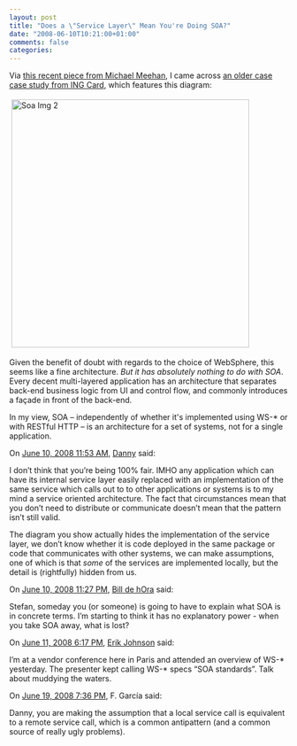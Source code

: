 ```yaml
---
layout: post
title: "Does a \"Service Layer\" Mean You're Doing SOA?"
date: "2008-06-10T10:21:00+01:00"
comments: false
categories: 
---
```


<p>Via <a href="http://soa-talk.blogs.techtarget.com/2008/06/02/having-trouble-with-soa-pay-attention-to-the-architecture/">this recent piece from Michael Meehan</a>, I came across <a href="http://searchsoa.techtarget.com/tip/0,289483,sid26_gci1234226,00.html">an older case case study from ING Card</a>, which features this diagram:</p>

<p><img src="/blog/st/soa_img_2.jpg" vspace="4" height="448" hspace="4" alt="Soa Img 2" width="430" /></p>

<p>Given the benefit of doubt with regards to the choice of WebSphere, this seems like a fine architecture. <em>But it has absolutely nothing to do with SOA</em>. Every decent multi-layered application has an architecture that separates back-end business logic from UI and control flow, and commonly introduces a façade in front of the back-end.  </p>

<p>In my view, SOA – independently of whether it's implemented using WS-* or with RESTful HTTP – is an architecture for a set of systems, not for a single application.</p>

<section class="comments">



<div class="comment" id="comment-1732">
On <a href="#comment-1732" title="Permalink to this comment">June 10, 2008 11:53 AM</a>, <a href="http://blog.killerbees.co.uk" title="http://blog.killerbees.co.uk" rel="nofollow">Danny</a>
said:
<p>I don&#8217;t think that you&#8217;re being 100% fair. IMHO any application which can have its internal service layer easily replaced with an implementation of the same service which calls out to to other applications or systems is to my mind a service oriented architecture.
The fact that circumstances mean that you don&#8217;t need to distribute or communicate doesn&#8217;t mean that the pattern isn&#8217;t still valid.</p>

<p>The diagram you show actually hides the implementation of the service layer, we don&#8217;t know whether it is code deployed in the same package or code that communicates with other systems, we can make assumptions, one of which is that <em>some</em> of the services are implemented locally, but the detail is (rightfully) hidden from us.</p>


<div class="comment" id="comment-1738">
On <a href="#comment-1738" title="Permalink to this comment">June 10, 2008 11:27 PM</a>, <a href="http://www.dehora.net/journal" title="http://www.dehora.net/journal" rel="nofollow">Bill de hOra</a>
said:
<p>Stefan, someday you (or someone) is going to have to explain what SOA is in concrete terms. I&#8217;m starting to think it has no explanatory power - when you take SOA away, what is lost?</p>


<div class="comment" id="comment-1740">
On <a href="#comment-1740" title="Permalink to this comment">June 11, 2008  6:17 PM</a>, <a href="http://appside.blogspot.com" title="http://appside.blogspot.com" rel="nofollow">Erik Johnson</a>
said:
<p>I&#8217;m at a vendor conference here in Paris and attended an overview of WS-* yesterday.  The presenter kept calling WS-* specs &#8220;SOA standards&#8221;.  Talk about muddying the waters.</p>


<div class="comment" id="comment-1745">
On <a href="#comment-1745" title="Permalink to this comment">June 19, 2008  7:36 PM</a>, F. García
said:
<p>Danny, you are making the assumption that a local service call is equivalent to a remote service call, which is a common antipattern (and a common source of really ugly problems).</p>


</section>

